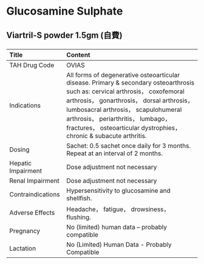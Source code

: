 # Glucosamine Sulphate

## Viartril-S powder 1.5gm (自費)

##### 

| Title              | Content                                                                                                                                                                                                                                                                                                                          |
|:-------------------|:---------------------------------------------------------------------------------------------------------------------------------------------------------------------------------------------------------------------------------------------------------------------------------------------------------------------------------|
| TAH Drug Code      | OVIAS                                                                                                                                                                                                                                                                                                                            |
| Indications        | All forms of degenerative osteoarticular disease. Primary & secondary osteoarthrosis such as: cervical arthrosis， coxofemoral arthrosis， gonarthrosis， dorsal arthrosis， lumbosacral arthrosis， scapulohumeral arthrosis， periarthritis， lumbago， fractures， osteoarticular dystrophies， chronic & subacute arthritis. |
| Dosing             | Sachet: 0.5 sachet once daily for 3 months. Repeat at an interval of 2 months.                                                                                                                                                                                                                                                   |
| Hepatic Impairment | Dose adjustment not necessary                                                                                                                                                                                                                                                                                                    |
| Renal Impairment   | Dose adjustment not necessary                                                                                                                                                                                                                                                                                                    |
| Contraindications  | Hypersensitivity to glucosamine and shellfish.                                                                                                                                                                                                                                                                                   |
| Adverse Effects    | Headache， fatigue， drowsiness， flushing.                                                                                                                                                                                                                                                                                      |
| Pregnancy          | No (limited) human data – probably compatible                                                                                                                                                                                                                                                                                    |
| Lactation          | No (Limited) Human Data - Probably Compatible                                                                                                                                                                                                                                                                                    |

